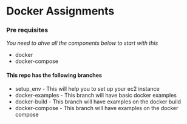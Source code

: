 # Docker Assignments #

### Pre requisites ###

*You need to ahve all the components below to start with this*

- docker
- docker-compose

#### This repo has the following branches ####

- setup_env - This will help you to set up your ec2 instance
- docker-examples - This branch will have basic docker examples
- docker-build - This branch will have examples on the docker build
- docker-compose - This branch will have examples on the docker compose